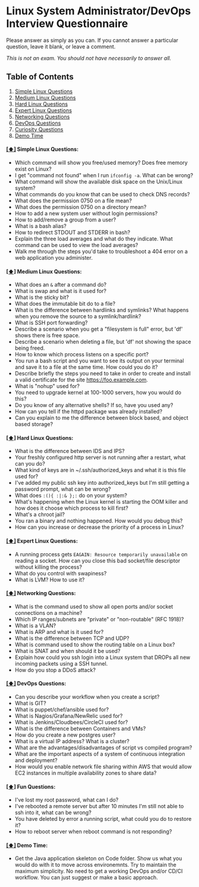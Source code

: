Linux System Administrator/DevOps Interview Questionnaire
========================================================

Please answer as simply as you can. If you cannot answer a particular question, leave it blank, or leave a comment.

*This is not an exam. You should not have necessarily to answer all.*


## <a name='toc'>Table of Contents</a>

  1. [Simple Linux Questions](#simple)
  1. [Medium Linux Questions](#medium)
  1. [Hard Linux Questions](#hard)
  1. [Expert Linux Questions](#expert)
  1. [Networking Questions](#network)
  1. [DevOps Questions](#devop)
  1. [Curiosity Questions](#fun)
  1. [Demo Time](#demo)


#### [[⬆]](#toc) <a name='simple'>Simple Linux Questions:</a>

* Which command will show you free/used memory? Does free memory exist on Linux?
* I get "command not found" when I run ```ifconfig -a```. What can be wrong?
* What command will show the available disk space on the Unix/Linux system?
* What commands do you know that can be used to check DNS records?
* What does the permission 0750 on a file mean?
* What does the permission 0750 on a directory mean?
* How to add a new system user without login permissions?
* How to add/remove a group from a user?
* What is a bash alias?
* How to redirect STDOUT and STDERR in bash? 
* Explain the three load averages and what do they indicate. What command can be used to view the load averages?
* Walk me through the steps you'd take to troubleshoot a 404 error on a web application you administer.

#### [[⬆]](#toc) <a name='medium'>Medium Linux Questions:</a>

* What does an ```&``` after a command do?
* What is swap and what is it used for?
* What is the sticky bit?
* What does the immutable bit do to a file?
* What is the difference between hardlinks and symlinks? What happens when you remove the source to a symlink/hardlink?
* What is SSH port forwarding?
* Describe a scenario when you get a "filesystem is full" error, but 'df' shows there is free space.
* Describe a scenario when deleting a file, but 'df' not showing the space being freed.
* How to know which process listens on a specific port?
* You run a bash script and you want to see its output on your terminal and save it to a file at the same time. How could you do it?
* Describe briefly the steps you need to take in order to create and install a valid certificate for the site https://foo.example.com.
* What is "nohup" used for?
* You need to upgrade kernel at 100-1000 servers, how you would do this?
* Do you know of any alternative shells? If so, have you used any?
* How can you tell if the httpd package was already installed?
* Can you explain to me the difference between block based, and object based storage?

#### [[⬆]](#toc) <a name='hard'>Hard Linux Questions:</a>

* What is the difference between IDS and IPS?
* Your freshly configured http server is not running after a restart, what can you do?
* What kind of keys are in ~/.ssh/authorized_keys and what it is this file used for?
* I've added my public ssh key into authorized_keys but I'm still getting a password prompt, what can be wrong?
* What does ```:(){ :|:& };:``` do on your system?
* What's happening when the Linux kernel is starting the OOM killer and how does it choose which process to kill first?
* What's a chroot jail?
* You ran a binary and nothing happened. How would you debug this?
* How can you increase or decrease the priority of a process in Linux?


#### [[⬆]](#toc) <a name='expert'>Expert Linux Questions:</a>

* A running process gets ```EAGAIN: Resource temporarily unavailable``` on reading a socket. How can you close this bad socket/file descriptor without killing the process?
* What do you control with swapiness?
* What is LVM? How to use it?


#### [[⬆]](#toc) <a name='network'>Networking Questions:</a>

* What is the command used to show all open ports and/or socket connections on a machine?
* Which IP ranges/subnets are "private" or "non-routable" (RFC 1918)?
* What is a VLAN?
* What is ARP and what is it used for?
* What is the difference between TCP and UDP?
* What is command used to show the routing table on a Linux box?
* What is SNAT and when should it be used?
* Explain how could you ssh login into a Linux system that DROPs all new incoming packets using a SSH tunnel.
* How do you stop a DDoS attack?


#### [[⬆]](#toc) <a name='devop'>DevOps Questions:</a>

* Can you describe your workflow when you create a script?
* What is GIT?
* What is puppet/chef/ansible used for?
* What is Nagios/Grafana/NewRelic used for?
* What is Jenkins/Cloudbees/CircleCI used for?
* What is the difference between Containers and VMs?
* How do you create a new postgres user?
* What is a virtual IP address? What is a cluster?
* What are the advantages/disadvantages of script vs compiled program?
* What are the important aspects of a system of continuous integration and deployment?
* How would you enable network file sharing within AWS that would allow EC2 instances in multiple availability zones to share data?

#### [[⬆]](#toc) <a name='fun'>Fun Questions:</a>

* I've lost my root password, what can I do?
* I've rebooted a remote server but after 10 minutes I'm still not able to ssh into it, what can be wrong?
* You have deleted by error a running script, what could you do to restore it?
* How to reboot server when reboot command is not responding?

#### [[⬆]](#toc) <a name='demo'>Demo Time:</a>

* Get the Java application skeleton on Code folder. Show us what you would do with it to move across environemnts. Try to maintain the maximum simplicity. No need to get a working DevOps and/or CD/CI workflow. You can just suggest or make a basic approach.

